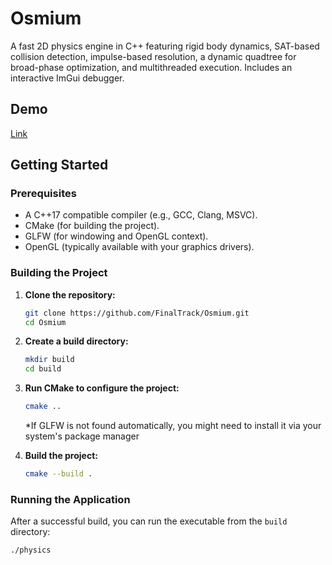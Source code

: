 # Osmium

A fast 2D physics engine in C++ featuring rigid body dynamics, SAT-based collision detection, impulse-based resolution, a dynamic quadtree for broad-phase optimization, and multithreaded execution. Includes an interactive ImGui debugger.

## Demo
[Link](https://www.youtube.com/watch?v=go6uJhxqp_U)


## Getting Started

### Prerequisites

* A C++17 compatible compiler (e.g., GCC, Clang, MSVC).
* CMake (for building the project).
* GLFW (for windowing and OpenGL context).
* OpenGL (typically available with your graphics drivers).

### Building the Project

1.  **Clone the repository:**
    ```bash
    git clone https://github.com/FinalTrack/Osmium.git
    cd Osmium
    ```

2.  **Create a build directory:**
    ```bash
    mkdir build
    cd build
    ```

3.  **Run CMake to configure the project:**
    ```bash
    cmake ..
    ```
    *If GLFW is not found automatically, you might need to install it via your system's package manager

4.  **Build the project:**
    ```bash
    cmake --build .
    ```

### Running the Application

After a successful build, you can run the executable from the `build` directory:

```bash
./physics
